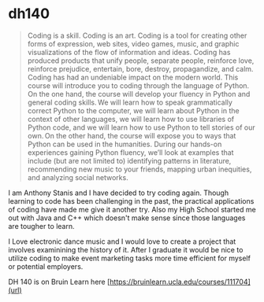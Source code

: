 # dh140
>Coding is a skill. Coding is an art. Coding is a tool for creating other forms of expression, web sites, video games, music, and graphic visualizations of the flow of information and ideas. Coding has produced products that unify people, separate people, reinforce love, reinforce prejudice, entertain, bore, destroy, propagandize, and calm. Coding has had an undeniable impact on the modern world. This course will introduce you to coding through the language of Python. On the one hand, the course will develop your fluency in Python and general coding skills. We will learn how to speak grammatically correct Python to the computer, we will learn about Python in the context of other languages, we will learn how to use libraries of Python code, and we will learn how to use Python to tell stories of our own. On the other hand, the course will expose you to ways that Python can be used in the humanities. During our hands-on experiences gaining Python fluency, we’ll look at examples that include (but are not limited to) identifying patterns in literature, recommending new music to your friends, mapping urban inequities, and analyzing social networks. 

I am Anthony Stanis and I have decided to try coding again. Though learning to code has been challenging in the past, the practical applications of coding have made me give it another try. Also my High School started me out with Java and C++ which doesn't make sense since those languages are tougher to learn.

I Love electronic dance music and I would love to create a project that involves examinining the history of it. After I graduate it would be nice to utilize coding to make event marketing tasks more time efficient for myself or potential employers.

DH 140 is on Bruin Learn here [https://bruinlearn.ucla.edu/courses/111704](url)
